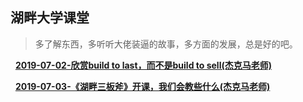 ## 湖畔大学课堂

> 多了解东西，多听听大佬装逼的故事，多方面的发展，总是好的吧。

&nbsp;&nbsp;**[2019-07-02-欣赏build to last，而不是build to sell(杰克马老师)](./note/01.md)**

&nbsp;&nbsp;**[2019-07-03-《湖畔三板斧》开课，我们会教些什么(杰克马老师)](./note/02.md)**


